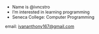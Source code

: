 - Name is @ivncstro
- I’m interested in learning programming
- Seneca College: Computer Programming

email: ivananthony167@gmail.com


<!---
ivncstro/ivncstro is a ✨ special ✨ repository because its `README.md` (this file) appears on your GitHub profile.
You can click the Preview link to take a look at your changes.
--->
